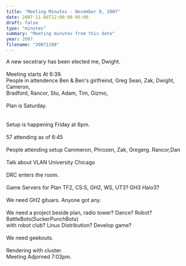 ```yaml
---
title: "Meeting Minutes - November 8, 2007"
date: 2007-11-08T12:00:00-05:00
draft: false
type: "minutes"
summary: "Meeting minutes from this date"
year: 2007
filename: "20071108"
---
```


A new secetrary has been elected me, Dwight.<br />
<br />
Meeting starts At 6:39.<br />
People in attendence Ben & Ben's girlfreind, Greg Sean, Zak, Dwight, Cameron,<br />
Bradford, Rancor, Stu, Adam, Tim, Gizmo, <br />
<br />
Plan is Saturday.<br />
<br />
<br />
Setup is happening Friday at 6pm.<br />
<br />
57 attending as of 6:45<br />
<br />
People attending setup Cammeron, Phrozen, Zak, Gregerg. Rancor,Dan<br />
<br />
Talk about VLAN University Chicago<br />
<br />
DRC enters the room.<br />
<br />
Game Servers for Plan TF2, CS:S, GH2, WS, UT3? GH3 Halo3?<br />
<br />
We need GH2 gituars. Anyone got any.<br />
<br />
We need a project beside plan, radio tower? Dance? Robot? BattleBots(SuckerPunchBots)<br />
with robot club?  Linux Distribution?  Develop game?<br />
<br />
We need geekouts. <br />
<br />
Rendering with cluster.<br />
Meeting Adjorned 7:03pm.<br />
